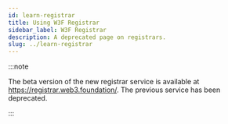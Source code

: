 ```yaml
---
id: learn-registrar
title: Using W3F Registrar
sidebar_label: W3F Registrar
description: A deprecated page on registrars.
slug: ../learn-registrar
---
```


:::note

The beta version of the new registrar service is available at
https://registrar.web3.foundation/. The previous service has been deprecated.

:::
